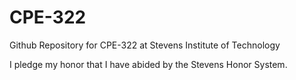 # CPE-322
Github Repository for CPE-322 at Stevens Institute of Technology

I pledge my honor that I have abided by the Stevens Honor System. 
